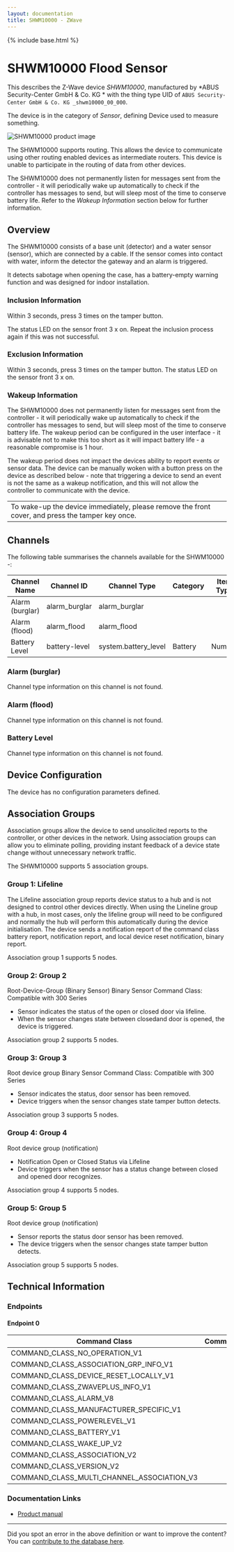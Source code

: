```yaml
---
layout: documentation
title: SHWM10000 - ZWave
---
```


{% include base.html %}

# SHWM10000 Flood Sensor
This describes the Z-Wave device *SHWM10000*, manufactured by *ABUS Security-Center GmbH & Co. KG * with the thing type UID of ```ABUS Security-Center GmbH & Co. KG _shwm10000_00_000```.

The device is in the category of *Sensor*, defining Device used to measure something.

![SHWM10000 product image](https://opensmarthouse.org/assets/zwave/attachments/1042/abus-z-wave-wassermelder-wassersensor-smart-home-wasser-alarm-shwm10000.jpg)


The SHWM10000 supports routing. This allows the device to communicate using other routing enabled devices as intermediate routers.  This device is unable to participate in the routing of data from other devices.

The SHWM10000 does not permanently listen for messages sent from the controller - it will periodically wake up automatically to check if the controller has messages to send, but will sleep most of the time to conserve battery life. Refer to the *Wakeup Information* section below for further information.

## Overview

The SHWM10000 consists of a base unit (detector) and a water sensor (sensor), which are connected by a cable. If the sensor comes into contact with water, inform the detector the gateway and an alarm is triggered.

It detects sabotage when opening the case, has a battery-empty warning function and was designed for indoor installation.

### Inclusion Information

Within 3 seconds, press 3 times on the tamper button.

The status LED on the sensor front 3 x on. Repeat the inclusion process again if this was not successful.

### Exclusion Information

Within 3 seconds, press 3 times on the tamper button. The status LED on the sensor front 3 x on.

### Wakeup Information

The SHWM10000 does not permanently listen for messages sent from the controller - it will periodically wake up automatically to check if the controller has messages to send, but will sleep most of the time to conserve battery life. The wakeup period can be configured in the user interface - it is advisable not to make this too short as it will impact battery life - a reasonable compromise is 1 hour.

The wakeup period does not impact the devices ability to report events or sensor data. The device can be manually woken with a button press on the device as described below - note that triggering a device to send an event is not the same as a wakeup notification, and this will not allow the controller to communicate with the device.


<table>
  <tr>
    <td>
      To wake-up the device immediately, please remove the front cover, and press the tamper key once.
    </td>
  </tr>
</table>

## Channels

The following table summarises the channels available for the SHWM10000 -:

| Channel Name | Channel ID | Channel Type | Category | Item Type |
|--------------|------------|--------------|----------|-----------|
| Alarm (burglar) | alarm_burglar | alarm_burglar |  |  | 
| Alarm (flood) | alarm_flood | alarm_flood |  |  | 
| Battery Level | battery-level | system.battery_level | Battery | Number |

### Alarm (burglar)
Channel type information on this channel is not found.

### Alarm (flood)
Channel type information on this channel is not found.

### Battery Level
Channel type information on this channel is not found.



## Device Configuration

The device has no configuration parameters defined.

## Association Groups

Association groups allow the device to send unsolicited reports to the controller, or other devices in the network. Using association groups can allow you to eliminate polling, providing instant feedback of a device state change without unnecessary network traffic.

The SHWM10000 supports 5 association groups.

### Group 1: Lifeline

The Lifeline association group reports device status to a hub and is not designed to control other devices directly. When using the Lineline group with a hub, in most cases, only the lifeline group will need to be configured and normally the hub will perform this automatically during the device initialisation.
The device sends a notification report of the command class battery report, notification report, and local device reset notification, binary report.

Association group 1 supports 5 nodes.

### Group 2: Group 2

Root-Device-Group (Binary Sensor)
Binary Sensor Command Class: Compatible with 300 Series

  * Sensor indicates the status of the open or closed door via lifeline.
  * When the sensor changes state between closedand door is opened, the device is triggered.

Association group 2 supports 5 nodes.

### Group 3: Group 3

Root device group
Binary Sensor Command Class: Compatible with 300 Series

  * Sensor indicates the status, door sensor has been removed.
  * Device triggers when the sensor changes state tamper button detects.

Association group 3 supports 5 nodes.

### Group 4: Group 4

Root device group (notification)
  * Notification Open or Closed Status via Lifeline
  * Device triggers when the sensor has a status change between closed and opened door recognizes.

Association group 4 supports 5 nodes.

### Group 5: Group 5

Root device group (notification)
  * Sensor reports the status door sensor has been removed.
  * The device triggers when the sensor changes state tamper button detects.

Association group 5 supports 5 nodes.

## Technical Information

### Endpoints

#### Endpoint 0

| Command Class | Comment |
|---------------|---------|
| COMMAND_CLASS_NO_OPERATION_V1| |
| COMMAND_CLASS_ASSOCIATION_GRP_INFO_V1| |
| COMMAND_CLASS_DEVICE_RESET_LOCALLY_V1| |
| COMMAND_CLASS_ZWAVEPLUS_INFO_V1| |
| COMMAND_CLASS_ALARM_V8| |
| COMMAND_CLASS_MANUFACTURER_SPECIFIC_V1| |
| COMMAND_CLASS_POWERLEVEL_V1| |
| COMMAND_CLASS_BATTERY_V1| |
| COMMAND_CLASS_WAKE_UP_V2| |
| COMMAND_CLASS_ASSOCIATION_V2| |
| COMMAND_CLASS_VERSION_V2| |
| COMMAND_CLASS_MULTI_CHANNEL_ASSOCIATION_V3| |

### Documentation Links

* [Product manual](https://www.opensmarthouse.org/zwavedatabase/1042/ABUS-SHWM10000-BDA-DE-1-3.pdf)

---

Did you spot an error in the above definition or want to improve the content?
You can [contribute to the database here](https://www.opensmarthouse.org/zwavedatabase/1042).
